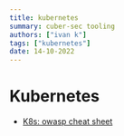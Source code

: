 ```yaml
---
title: kubernetes
summary: cuber-sec tooling
authors: ["ivan k"]
tags: ["kubernetes"]
date: 14-10-2022
---
```


# Kubernetes

- [K8s: owasp cheat sheet](https://cheatsheetseries.owasp.org/cheatsheets/Kubernetes_Security_Cheat_Sheet.html)

